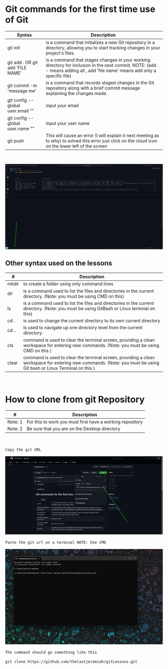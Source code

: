 # Git commands for the first time use of Git 



| Syntax                                   | Description                                                                                                                                                                     |
| -----------------------------------------| ------------------------------------------------------------------------------------------------------------------------------------------------------------------------------- |
| git init                                 | is a command that initializes a new Git repository in a directory, allowing you to start tracking changes in your project's files.                                              |
| git add . OR git add 'FILE NAME'         | is a command that stages changes in your working directory for inclusion in the next commit. NOTE: (add . - means adding all  , add 'file name' means add only a specific file) |
| git commit -m 'message me'               | is a command that records staged changes in the Git repository along with a brief commit message explaining the changes made.                                                   |
| git config --global user.email ""        | input your email                                                                                                                                                                |
| git config --global user.name ""         | input your user name                                                                                                                                                            |
| git push                                 | This will cause an error (I will explain it next meeting as to why) to solved this error just click on the cloud icon on the lower left of the screen                           |

<br>

![alt text](./image/Screenshot_1.png)


## Other syntax used on the lessons 



|  #      | Description                                                                                                                                                           |
| ------- | ----------------------------------------------------------------------------------------------------------------------------------------------------------------------|
| mkdir   | to create a folder using only command lines                                                                                                                           |
| dir     |  is a command used to list the files and directories in the current directory. (Note: you must be using CMD on this)                                                  |
| ls      | is a command used to list the files and directories in the current directory. (Note: you must be using GitBash or Linux termnial on this)                             |
| cd .    | is used to change the current directory to its own current directory                                                                                                  | 
| cd ..   | is used to navigate up one directory level from the current directory.                                                                                                | 
| cls     | command is used to clear the terminal screen, providing a clean workspace for entering new commands. (Note: you must be using CMD on this )                           | 
| clear   | command is used to clear the terminal screen, providing a clean workspace for entering new commands. (Note: you must be using Git bash or Linux Terminal on this )    | 


<Br>

# How to clone from git Repository

|  #      | Description                                               |
| ------- | --------------------------------------------------------- |
| Note: 1 | For this to work you must first have a working repository |
| Note: 2 | Be sure that you are on the Desktop directory             |


<br>

```
Copy the git URL
```

![alt text](./image/clone-1.png)


```
Paste the git url on a terminal NOTE: Use CMD 
```

![alt text](./image/clone-2.png)

```
The command should go something like this
```

```
git clone https://github.com/thelastjeremiah/gitLessons.git
```

